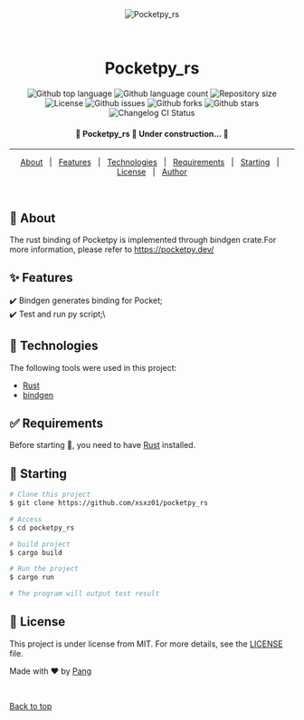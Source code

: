 <div align="center" id="top"> 
  <img src="./.github/app.gif" alt="Pocketpy_rs" />

  &#xa0;

  <!-- <a href="https://pocketpy_rs.netlify.app">Demo</a> -->
</div>

<h1 align="center">Pocketpy_rs</h1>

<p align="center">
  <img alt="Github top language" src="https://img.shields.io/github/languages/top/xsxz01/pocketpy_rs?color=56BEB8">

  <img alt="Github language count" src="https://img.shields.io/github/languages/count/xsxz01/pocketpy_rs?color=56BEB8">

  <img alt="Repository size" src="https://img.shields.io/github/repo-size/xsxz01/pocketpy_rs?color=56BEB8">

  <img alt="License" src="https://img.shields.io/github/license/xsxz01/pocketpy_rs?color=56BEB8">

  <img alt="Github issues" src="https://img.shields.io/github/issues/xsxz01/pocketpy_rs?color=56BEB8" />

  <img alt="Github forks" src="https://img.shields.io/github/forks/xsxz01/pocketpy_rs?color=56BEB8" />

  <img alt="Github stars" src="https://img.shields.io/github/stars/xsxz01/pocketpy_rs?color=56BEB8" />

  <img alt="Changelog CI Status" src="https://github.com/xsxz01/pocketpy_rs/workflows/Changelog%20CI/badge.svg" />
</p>

<!-- Status -->

<h4 align="center"> 
	🚧  Pocketpy_rs 🚀 Under construction...  🚧
</h4> 

<hr>

<p align="center">
  <a href="#dart-about">About</a> &#xa0; | &#xa0; 
  <a href="#sparkles-features">Features</a> &#xa0; | &#xa0;
  <a href="#rocket-technologies">Technologies</a> &#xa0; | &#xa0;
  <a href="#white_check_mark-requirements">Requirements</a> &#xa0; | &#xa0;
  <a href="#checkered_flag-starting">Starting</a> &#xa0; | &#xa0;
  <a href="#memo-license">License</a> &#xa0; | &#xa0;
  <a href="https://github.com/xsxz01" target="_blank">Author</a>
</p>

<br>

## :dart: About ##

The rust binding of Pocketpy is implemented through bindgen crate.For more information, please refer to https://pocketpy.dev/

## :sparkles: Features ##

:heavy_check_mark: Bindgen generates binding for Pocket;\
:heavy_check_mark: Test and run py script;\

## :rocket: Technologies ##

The following tools were used in this project:

- [Rust](https://www.rust-lang.org)
- [bindgen](https://github.com/pocketpy/pocketpy)

## :white_check_mark: Requirements ##

Before starting :checkered_flag:, you need to have [Rust](https://www.rust-lang.org) installed.

## :checkered_flag: Starting ##

```bash
# Clone this project
$ git clone https://github.com/xsxz01/pocketpy_rs

# Access
$ cd pocketpy_rs

# build project
$ cargo build

# Run the project
$ cargo run

# The program will output test result
```

## :memo: License ##

This project is under license from MIT. For more details, see the [LICENSE](LICENSE) file.


Made with :heart: by <a href="https://github.com/xsxz01" target="_blank">Pang</a>

&#xa0;

<a href="#top">Back to top</a>
